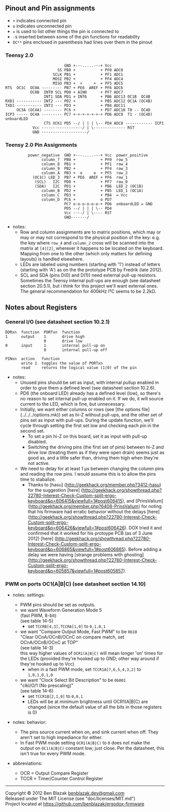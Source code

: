## Pinout and Pin assignments

* `+` indicates connected pin
* `o` indicates unconnected pin
* `=` is used to list other things the pin is connected to
* `-`s inserted between some of the pin functions for readability
* `OC**` pins enclosed in parenthesis had lines over them in the pinout

### Teensy 2.0

                              GND +---.....---+ Vcc
                           SS PB0 +           + PF0 ADC0
                         SCLK PB1 +           + PF1 ADC1
                         MOSI PB2 +           + PF4 ADC4
                         MISO PB3 +  +     +  + PF5 ADC5
    RTS  OC1C  OC0A --------- PB7 + PE6  AREF + PF6 ADC6
               OC0B  INT0 SCL PD0 + AIN0      + PF7 ADC7
                     INT1 SDA PD1 + INT6      + PB6 ADC13 OC1B  OC4B
    RXD1 ----------- INT2 --- PD2 +           + PB5 ADC12 OC1A (OC4B)
    TXD1 ----------- INT3 --- PD3 +           + PB4 ADC11
         OC3A (OC4A) -------- PC6 +           + PD7 ADC10 T0 -- OC4D
    ICP3 ----- OC4A --------- PC7 +-+-+-+-+-+-+ PD6 ADC9  T1 - (OC4D) onboardLED
                     CTS XCK1 PD5 --/ | | | \-- PD4 ADC8 ------------ ICP1
                Vcc ------------------/ | \-------------- RST
                GND --------------------/

### Teensy 2.0 Pin Assignments

              power_negative  GND +---.....---+ Vcc  power_positive
                    column_7  PB0 +           + PF0  row_5
                    column_8  PB1 +           + PF1  row_4
                    column_9  PB2 +           + PF4  row_3
                    column_A  PB3 +  o     o  + PF5  row_2
                (OC1C) LED_3  PB7 + PE6  AREF + PF6  row_1
                 (SCL)   I2C  PD0 +           + PF7  row_0
                 (SDA)   I2C  PD1 +           + PB6  LED_2 (OC1B)
                    column_B  PD2 +           + PB5  LED_1 (OC1A)
                    column_C  PD3 +           + PB4  = Vcc
                    column_D  PC6 +           o PD7
                              PC7 o-o-o-o-o-o-+ PD6  onboardLED = GND
                              PD5 --/ | | | \-- PD4
                              Vcc ----/ | \---- RST
                              GND-------/

* notes:
    * Row and column assignments are to matrix positions, which may or may
      or may not correspond to the physical position of the key: e.g. the key
      where `row_4` and `column_2` cross will be scanned into the matrix at
      `[4][2]`, wherever it happens to be located on the keyboard.  Mapping
      from one to the other (which only matters for defining layouts) is
      handled elsewhere.
    * LEDs are labeled using numbers (starting with '1') instead of letters
      (starting with 'A') as on the the prototype PCB by Fredrik (late 2012).
    * SCL and SDA (pins D(0) and D(1)) need external pull-up resistors.
      Sometimes the Teensy internal pull-ups are enough (see datasheet section
      20.5.1), but i think for this project we'll want external ones.  The
      general recommendation for 400kHz I&sup2;C seems to be 2.2kΩ.


## Notes about Registers

### General I/O (see datasheet section 10.2.1)

    DDRxn  function  PORTxn  function
    1      output    1       drive high
                     0       drive low
    0      input     1       internal pull-up on
                     0       internal pull-up off

    PINxn  action   function
           write 1  toggles the value of PORTxn
           read     returns the logical value (1|0) of the pin

* notes:
    * Unused pins should be set as input, with internal pullup enabled in order
      to give them a defined level (see datasheet section 10.2.6).
    * PD6 (the onboard LED) already has a defined level (low), so there's no
      reason to set internal pull-up enabled on it.  If we do, it will source
      current to the LED, which is fine, but unnecessary.
    * Initially, we want either columns or rows (see [the options file]
      (../../../options.mk)) set as hi-Z without pull-ups, and the other set of
      pins set as input with pull-ups.  During the update function, we'll cycle
      through setting the first set low and checking each pin in the second
      set.
        * To set a pin hi-Z on this board, set it as input with pull-up
          disabled.
        * Switching the driving pins (the first set of pins) between hi-Z and
          drive low (treating them as if they were open drain) seems just as
          good as, and a little safer than, driving them high when they're not
          active.
    * We need to delay for at least 1 μs between changing the column pins and
      reading the row pins.  I would assume this is to allow the pins time to
      stabalize.
        * Thanks to [hasu] (http://geekhack.org/member.php?3412-hasu)
          for the suggestion [here]
          (http://geekhack.org/showthread.php?22780-Interest-Check-Custom-split-ergo-keyboard&p=606415&viewfull=1#post606415),
          and [PrinsValium] (http://geekhack.org/member.php?6408-PrinsValium)
          for noting that his firmware had erratic behavior without the delays
          [here]
          (http://geekhack.org/showthread.php?22780-Interest-Check-Custom-split-ergo-keyboard&p=606426&viewfull=1#post606426).
          DOX tried it and confirmed that it worked for his protoype PCB (as of
          3 June 2012) [here]
          (http://geekhack.org/showthread.php?22780-Interest-Check-Custom-split-ergo-keyboard&p=606865&viewfull=1#post606865).
          Before adding a delay we were having [strange problems with ghosting]
          (http://geekhack.org/showthread.php?22780-Interest-Check-Custom-split-ergo-keyboard&p=605857&viewfull=1#post605857).


### PWM on ports OC1(A|B|C) (see datasheet section 14.10)

* notes: settings:
    * PWM pins should be set as outputs.
    * we want Waveform Generation Mode 5  
      (fast PWM, 8-bit)  
      (see table 14-5)
        * set `TCCRB[4,3],TCCRA[1,0]` to `0,1,0,1`
    * we want "Compare Output Mode, Fast PWM" to be `0b10`  
      "Clear OCnA/OCnB/OCnC on compare match, set OCnA/OCnB/OCnC at TOP"  
      (see table 14-3)  
      this way higher values of `OCR1(A|B|C)` will mean longer 'on' times for
      the LEDs (provided they're hooked up to GND; other way around if they're
      hooked up to Vcc)
        * when in a fast PWM mode, set `TCCR1A[7,6,5,4,3,2]` to `1,0,1,0,1,0`
    * we want "Clock Select Bit Description" to be `0b001`  
      "clkI/O/1 (No prescaling)"  
      (see table 14-6)
        * set `TCCR1B[2,1,0]` to `0,0,1`
        * LEDs will be at minimum brightness until OCR1(A|B|C) are changed
          (since the default value of all the bits in those registers is 0)

* notes: behavior:
    * The pins source current when on, and sink current when off.  They aren't
      set to high impediance for either.
    * In Fast PWM mode setting `OCR1(A|B|C)` to `0` does not make the output on
      `OC1(A|B|C)` constant low; just close.  Per the datasheet, this isn't
      true for every PWM mode.

* abbreviations:
    * OCR = Output Compare Register
    * TCCR = Timer/Counter Control Register

-------------------------------------------------------------------------------

Copyright &copy; 2012 Ben Blazak <benblazak.dev@gmail.com>  
Released under The MIT License (see "doc/licenses/MIT.md")  
Project located at <https://github.com/benblazak/ergodox-firmware>

